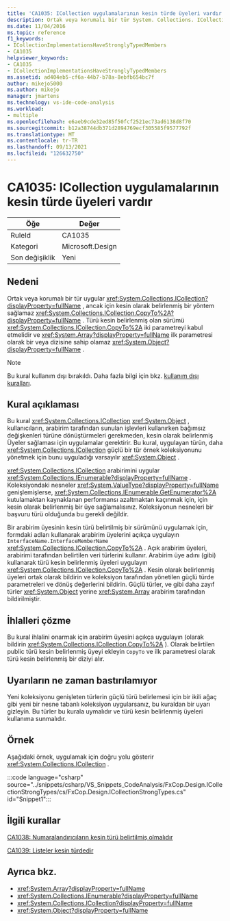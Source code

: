 ```yaml
---
title: 'CA1035: ICollection uygulamalarının kesin türde üyeleri vardır'
description: Ortak veya korumalı bir tür System. Collections. ICollection uygular, ancak CopyTo için kesin türü belirtilmiş bir yöntem sağlamaz.
ms.date: 11/04/2016
ms.topic: reference
f1_keywords:
- ICollectionImplementationsHaveStronglyTypedMembers
- CA1035
helpviewer_keywords:
- CA1035
- ICollectionImplementationsHaveStronglyTypedMembers
ms.assetid: ad404eb5-cf6a-44b7-b78a-8ebfb654bc7f
author: mikejo5000
ms.author: mikejo
manager: jmartens
ms.technology: vs-ide-code-analysis
ms.workload:
- multiple
ms.openlocfilehash: e6aeb9cde32ed85f50fcf2521ec73ad6138d8f70
ms.sourcegitcommit: b12a38744db371d2894769ecf305585f9577792f
ms.translationtype: MT
ms.contentlocale: tr-TR
ms.lasthandoff: 09/13/2021
ms.locfileid: "126632750"
---
```

# <a name="ca1035-icollection-implementations-have-strongly-typed-members"></a>CA1035: ICollection uygulamalarının kesin türde üyeleri vardır

|Öğe|Değer|
|-|-|
|RuleId|CA1035|
|Kategori|Microsoft.Design|
|Son değişiklik|Yeni|

## <a name="cause"></a>Nedeni
Ortak veya korumalı bir tür uygular <xref:System.Collections.ICollection?displayProperty=fullName> , ancak için kesin olarak belirlenmiş bir yöntem sağlamaz <xref:System.Collections.ICollection.CopyTo%2A?displayProperty=fullName> . Türü kesin belirlenmiş olan sürümü <xref:System.Collections.ICollection.CopyTo%2A> iki parametreyi kabul etmelidir ve <xref:System.Array?displayProperty=fullName> ilk parametresi olarak bir veya dizisine sahip olamaz <xref:System.Object?displayProperty=fullName> .

> [!NOTE]
> Bu kural kullanım dışı bırakıldı. Daha fazla bilgi için bkz. [kullanım dışı kuralları](fxcop-unported-deprecated-rules.md).

## <a name="rule-description"></a>Kural açıklaması
Bu kural <xref:System.Collections.ICollection> <xref:System.Object> , kullanıcıların, arabirim tarafından sunulan işlevleri kullanırken bağımsız değişkenleri türüne dönüştürmeleri gerekmeden, kesin olarak belirlenmiş Üyeler sağlaması için uygulamalar gerektirir. Bu kural, uygulayan türün, daha <xref:System.Collections.ICollection> güçlü bir tür örnek koleksiyonunu yönetmek için bunu uyguladığı varsayılır <xref:System.Object> .

 <xref:System.Collections.ICollection> arabirimini uygular <xref:System.Collections.IEnumerable?displayProperty=fullName> . Koleksiyondaki nesneler <xref:System.ValueType?displayProperty=fullName> genişlemişlerse, <xref:System.Collections.IEnumerable.GetEnumerator%2A> kutulamaktan kaynaklanan performansı azaltmaktan kaçınmak için, için kesin olarak belirlenmiş bir üye sağlamalısınız. Koleksiyonun nesneleri bir başvuru türü olduğunda bu gerekli değildir.

Bir arabirim üyesinin kesin türü belirtilmiş bir sürümünü uygulamak için, formdaki adları kullanarak arabirim üyelerini açıkça uygulayın `InterfaceName.InterfaceMemberName` <xref:System.Collections.ICollection.CopyTo%2A> . Açık arabirim üyeleri, arabirimi tarafından belirtilen veri türlerini kullanır. Arabirim üye adını (gibi) kullanarak türü kesin belirlenmiş üyeleri uygulayın <xref:System.Collections.ICollection.CopyTo%2A> . Kesin olarak belirlenmiş üyeleri ortak olarak bildirin ve koleksiyon tarafından yönetilen güçlü türde parametreleri ve dönüş değerlerini bildirin. Güçlü türler, ve gibi daha zayıf türler <xref:System.Object> yerine <xref:System.Array> arabirim tarafından bildirilmiştir.

## <a name="how-to-fix-violations"></a>İhlalleri çözme
Bu kural ihlalini onarmak için arabirim üyesini açıkça uygulayın (olarak bildirin <xref:System.Collections.ICollection.CopyTo%2A> ). Olarak belirtilen public türü kesin belirlenmiş üyeyi ekleyin `CopyTo` ve ilk parametresi olarak türü kesin belirlenmiş bir diziyi alır.

## <a name="when-to-suppress-warnings"></a>Uyarıların ne zaman bastırılamıyor
Yeni koleksiyonu genişleten türlerin güçlü türü belirlemesi için bir ikili ağaç gibi yeni bir nesne tabanlı koleksiyon uygularsanız, bu kuraldan bir uyarı gizleyin. Bu türler bu kurala uymalıdır ve türü kesin belirlenmiş üyeleri kullanıma sunmalıdır.

## <a name="example"></a>Örnek
Aşağıdaki örnek, uygulamak için doğru yolu gösterir <xref:System.Collections.ICollection> .

:::code language="csharp" source="../snippets/csharp/VS_Snippets_CodeAnalysis/FxCop.Design.ICollectionStrongTypes/cs/FxCop.Design.ICollectionStrongTypes.cs" id="Snippet1":::

## <a name="related-rules"></a>İlgili kurallar
[CA1038: Numaralandırıcıların kesin türü belirtilmiş olmalıdır](../code-quality/ca1038.md)

[CA1039: Listeler kesin türdedir](../code-quality/ca1039.md)

## <a name="see-also"></a>Ayrıca bkz.

- <xref:System.Array?displayProperty=fullName>
- <xref:System.Collections.IEnumerable?displayProperty=fullName>
- <xref:System.Collections.ICollection?displayProperty=fullName>
- <xref:System.Object?displayProperty=fullName>
